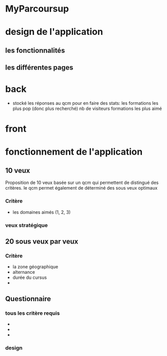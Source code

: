 # MyParcoursup

# design de l'application

## les fonctionnalités

## les différentes pages

# back

- stocké les réponses au qcm pour en faire des stats:
    les formations les plus pop (donc plus recherché)
    nb de visiteurs
    formations les plus aimé

# front



# fonctionnement de l'application
## 10 veux

Proposition de 10 veux basée sur un qcm qui permettent de distingué des critères.
le qcm permet également de déterminé des sous veux optimaux

### Critère

- les domaines aimés (1, 2, 3)


### veux stratégique

## 20 sous veux par veux

### Critère

- la zone géographique
- alternance
- durée du cursus
- 

## Questionnaire

### tous les critère requis
- 
- 
- 

### design
